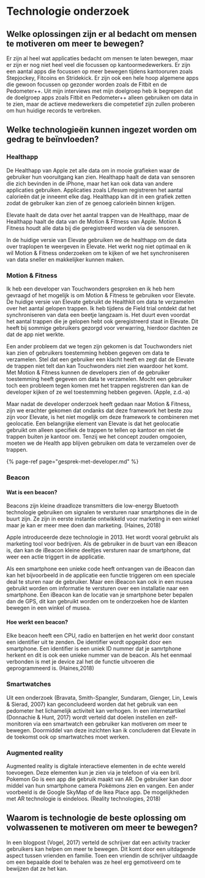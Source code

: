 # Technologie onderzoek

## Welke oplossingen zijn er al bedacht om mensen te motiveren om meer te bewegen?

Er zijn al heel wat applicaties bedacht om mensen te laten bewegen, maar er zijn er nog niet heel veel die focussen op kantoormedewerkers. Er zijn een aantal apps die focussen op meer bewegen tijdens kantooruren zoals Stepjockey, Fitcoins en Stridekick. Er zijn ook een hele hoop algemene apps die gewoon focussen op gezonder worden zoals de Fitbit en de Pedometer++. Uit mijn interviews met mijn doelgroep heb ik begrepen dat de doelgroep apps zoals Fitbit en Pedometer++ alleen gebruiken om data in te zien, maar de actieve medewerkers die competetief zijn zullen proberen om hun huidige records te verbreken. 

## Welke technologieën kunnen ingezet worden om gedrag te beïnvloeden?

### Healthapp

De Healthapp van Apple zet alle data om in mooie grafieken waar de gebruiker hun vooruitgang kan zien. Healthapp haalt de data van sensoren die zich bevinden in de iPhone, maar het kan ook data van andere applicaties gebruiken. Applicaties zoals Lifesum registreren het aantal calorieën dat je inneemt elke dag. Healthapp kan dit in een grafiek zetten zodat de gebruiker kan zien of ze genoeg calorieën binnen krijgen.

Elevate haalt de data over het aantal trappen van de Healthapp, maar de Healthapp haalt de data van de Motion & Fitness van Apple. Motion & Fitness houdt alle data bij die geregistreerd worden via de sensoren.

In de huidige versie van Elevate gebruiken we de healthapp om de data over traplopen te weergeven in Elevate. Het werkt nog niet optimaal en ik wil Motion & Fitness onderzoeken om te kijken of we het synchroniseren van data sneller en makkelijker kunnen maken.

### Motion & Fitness

Ik heb een developer van Touchwonders gesproken en ik heb hem gevraagd of het mogelijk is om Motion & Fitness te gebruiken voor Elevate. De huidige versie van Elevate gebruikt de Healthkit om data te verzamelen over het aantal gelopen trappen. Ik heb tijdens de Field trial ontdekt dat het synchroniseren van data een beetje langzaam is. Het duurt even voordat het aantal trappen die je gelopen hebt ook geregistreerd staat in Elevate. Dit heeft bij sommige gebruikers gezorgd voor verwarring, hierdoor dachten ze dat de app niet werkte.

Een ander probleem dat we tegen zijn gekomen is dat Touchwonders niet kan zien of gebruikers toestemming hebben gegeven om data te verzamelen. Stel dat een gebruiker een klacht heeft en zegt dat de Elevate de trappen niet telt dan kan Touchwonders niet zien waardoor het komt. Met Motion & Fitness kunnen de developers zien of de gebruiker toestemming heeft gegeven om data te verzamelen. Mocht een gebruiker toch een probleem tegen komen met het trappen registreren dan kan de developer kijken of ze wel toestemming hebben gegeven. \(Apple, z.d.-a\)

Maar nadat de developer onderzoek heeft gedaan naar Motion & Fitness, zijn we erachter gekomen dat ondanks dat deze framework het beste zou zijn voor Elevate, is het niet mogelijk om deze framework te combineren met geolocatie. Een belangrijke element van Elevate is dat het geolocatie gebruikt om alleen specifiek de trappen te tellen op kantoor en niet de trappen buiten je kantoor om. Tenzij we het concept zouden omgooien, moeten we de Health app blijven gebruiken om data te verzamelen over de trappen.

{% page-ref page="gesprek-met-developer.md" %}

### Beacon

#### Wat is een beacon?

Beacons zijn kleine draadloze transmitters die low-energy Bluetooth technologie gebruiken om signalen te versturen naar smartphones die in de buurt zijn. Ze zijn in eerste instantie ontwikkeld voor marketing in een winkel maar je kan er meer mee doen dan marketing. \(Haines, 2018\)

Apple introduceerde deze technologie in 2013. Het wordt vooral gebruikt als marketing tool voor bedrijven. Als de gebruiker in de buurt van een iBeacon is, dan kan de iBeacon kleine deeltjes versturen naar de smartphone, dat weer een actie triggert in de applicatie.

Als een smartphone een unieke code heeft ontvangen van de iBeacon dan kan het bijvoorbeeld in de applicatie een functie triggeren om een speciale deal te sturen naar de gebruiker. Maar een iBeacon kan ook in een musea gebruikt worden om informatie te versturen over een installatie naar een smartphone. Een iBeacon kan de locatie van je smartphone beter bepalen dan de GPS, dit kan gebruikt worden om te onderzoeken hoe de klanten bewegen in een winkel of musea.

#### Hoe werkt een beacon?

Elke beacon heeft een CPU, radio en batterijen en het werkt door constant een identifier uit te zenden. De identifier wordt opgepikt door een smartphone. Een identifier is een uniek ID nummer dat je samrtphone herkent en dit is ook een unieke nummer van de beacon. Als het eenmaal verbonden is met je device zal het de functie uitvoeren die geprogrammeerd is. \(Haines,2018\)

### Smartwatches

Uit een onderzoek \(Bravata, Smith-Spangler, Sundaram, Gienger, Lin, Lewis & Sierad, 2007\) kan geconcludeerd worden dat het gebruik van een pedometer het lichamelijk activiteit kan verhogen. In een internetartikel \(Donnachie & Hunt, 2017\) wordt verteld dat doelen instellen en zelf-monitoren via een smartwatch een gebruiker kan motiveren om meer te bewegen. Doormiddel van deze inzichten kan ik concluderen dat Elevate in de toekomst ook op smartwatches moet werken. 

### Augmented reality

Augmented reality is digitale interactieve elementen in de echte wereld toevoegen. Deze elementen kun je zien via je telefoon of via een bril. Pokemon Go is een app die gebruik maakt van AR. De gebruiker kan door middel van hun smartphone camera Pokémons zien en vangen. Een ander voorbeeld is de Google SkyMap of de Ikea Place app. De mogelijkheden met AR technologie is eindeloos. \(Reality technologies, 2018\)

## Waarom is technologie de beste oplossing om volwassenen te motiveren om meer te bewegen?

In een blogpost \(Vogel, 2017\) verteld de schrijver dat een activity tracker gebruikers kan helpen om meer te bewegen. Dit komt door een uitdagende aspect tussen vrienden en familie. Toen een vriendin de schrijver uitdaagde om een bepaalde doel te behalen was ze heel erg gemotiveerd om te bewijzen dat ze het kan.

